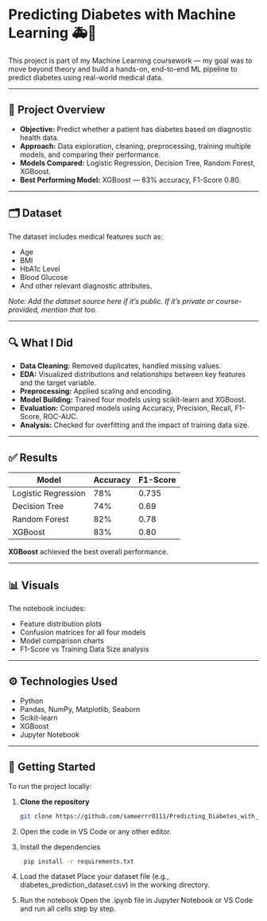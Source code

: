 # Predicting Diabetes with Machine Learning 🚑🤖

This project is part of my Machine Learning coursework — my goal was to move beyond theory and build a hands-on, end-to-end ML pipeline to predict diabetes using real-world medical data.

---

## 📌 Project Overview

- **Objective:** Predict whether a patient has diabetes based on diagnostic health data.
- **Approach:** Data exploration, cleaning, preprocessing, training multiple models, and comparing their performance.
- **Models Compared:** Logistic Regression, Decision Tree, Random Forest, XGBoost.
- **Best Performing Model:** XGBoost — 83% accuracy, F1-Score 0.80.

---

## 🗂️ Dataset

The dataset includes medical features such as:
- Age
- BMI
- HbA1c Level
- Blood Glucose
- And other relevant diagnostic attributes.

*Note: Add the dataset source here if it’s public. If it’s private or course-provided, mention that too.*

---

## 🔍 What I Did

- **Data Cleaning:** Removed duplicates, handled missing values.
- **EDA:** Visualized distributions and relationships between key features and the target variable.
- **Preprocessing:** Applied scaling and encoding.
- **Model Building:** Trained four models using scikit-learn and XGBoost.
- **Evaluation:** Compared models using Accuracy, Precision, Recall, F1-Score, ROC-AUC.
- **Analysis:** Checked for overfitting and the impact of training data size.

---

## ✅ Results

| Model               | Accuracy | F1-Score |
|---------------------|----------|----------|
| Logistic Regression | 78%      | 0.735    |
| Decision Tree       | 74%      | 0.69     |
| Random Forest       | 82%      | 0.78     |
| XGBoost             | 83%      | 0.80     |

**XGBoost** achieved the best overall performance.

---

## 📊 Visuals

The notebook includes:
- Feature distribution plots
- Confusion matrices for all four models
- Model comparison charts
- F1-Score vs Training Data Size analysis

---

## ⚙️ Technologies Used

- Python
- Pandas, NumPy, Matplotlib, Seaborn
- Scikit-learn
- XGBoost
- Jupyter Notebook

---

## 🚀 Getting Started

To run the project locally:

1. **Clone the repository**
   ```bash
   git clone https://github.com/sameerrr0111/Predicting_Diabetes_with_ML
2. Open the code in VS Code or any other editor.

3. Install the dependencies
   ```bash
    pip install -r requirements.txt
4. Load the dataset
  Place your dataset file (e.g., diabetes_prediction_dataset.csv) in the working directory.

5. Run the notebook
  Open the .ipynb file in Jupyter Notebook or VS Code and run all cells step by step.

